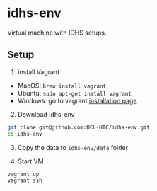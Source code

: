 # idhs-env
Virtual machine with IDHS setups. 

## Setup
1. install Vagrant
  * MacOS: `brew install vagrant`
  * Ubuntu: `sudo apt-get install vagrant`
  * Windows: go to vagrant [installation page](https://www.vagrantup.com/downloads.html)

2. Download idhs-env
```bash
git clone git@github.com:UCL-HIC/idhs-env.git
cd idhs-env
```

3. Copy the data to `idhs-env/data` folder

4. Start VM
```bash
vagrant up
vagrant ssh
```

